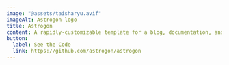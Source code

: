 ```yaml
---
image: "@assets/taisharyu.avif"
imageAlt: Astrogon logo
title: Astrogon
content: A rapidly-customizable template for a blog, documentation, and more.
button:
  label: See the Code
  link: https://github.com/astrogon/astrogon
---
```

